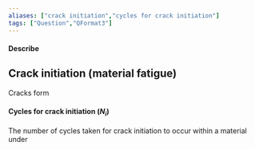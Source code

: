 ```yaml
---
aliases: ["crack initiation","cycles for crack initiation"]
tags: ["Question","QFormat3"]
---
```


#### Describe
## Crack initiation (material fatigue)
Cracks form 

#### Cycles for crack initiation ($N_i$)
The number of cycles taken for crack initiation to occur within a material under 